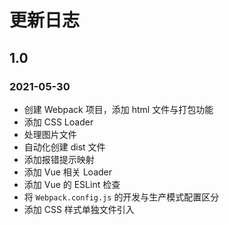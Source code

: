 # 更新日志

## 1.0

### 2021-05-30

- 创建 Webpack 项目，添加 html 文件与打包功能
- 添加 CSS Loader
- 处理图片文件
- 自动化创建 dist 文件
- 添加报错提示映射
- 添加 Vue 相关 Loader
- 添加 Vue 的 ESLint 检查
- 将 `Webpack.config.js` 的开发与生产模式配置区分
- 添加 CSS 样式单独文件引入
